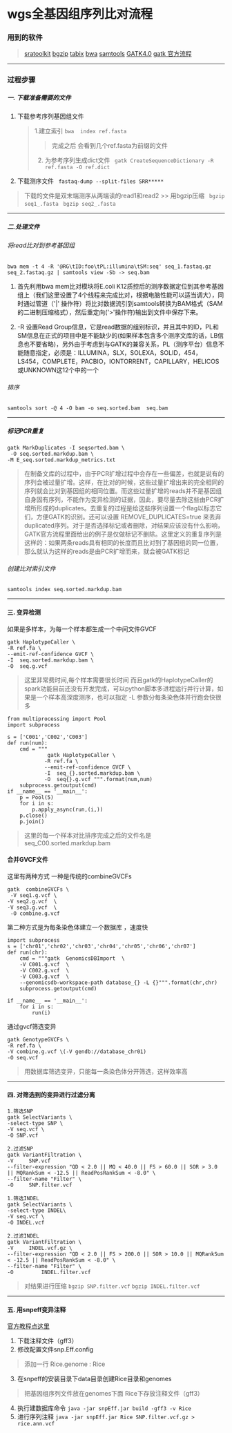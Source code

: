 # wgs全基因组序列比对流程
### 用到的软件
>  [sratoolkit](https://www.ncbi.nlm.nih.gov/sra/docs/toolkitsoft/"%3Ehttps://www.ncbi.nlm.nih.gov/sra/docs/toolkitsoft/%3C/a%3E)
>  [bgzip](
http://www.htslib.org/doc/bgzip.html)
>  [tabix](
http://www.htslib.org/doc/tabix.html)
>  [bwa](
http://bio-bwa.sourceforge.net/)
>  [samtools](
http://samtools.sourceforge.net/)
>  [GATK4.0](
https://software.broadinstitute.org/gatk/)
 [gatk 官方流程](https://software.broadinstitute.org/gatk/best-practices/workflow?id=11145
)
***
### 过程步骤
##### 一. 下载准备需要的文件
1. 下载参考序列基因组文件
    > 1.建立索引
     `bwa  index ref.fasta`
     >> 完成之后 会看到几个ref.fasta为前缀的文件
    > 2. 为参考序列生成dict文件
     ` gatk CreateSequenceDictionary -R ref.fasta -O ref.dict` 
2. 下载测序文件
   ` fastaq-dump --split-files SRR*****`
>下载的文件是双末端测序从两端读的read1和read2
     >> 用bgzip压缩
        ` bgzip seq1_.fasta`
       ` bgzip seq2_.fasta`
****
##### 二.处理文件
###### 将read比对到参考基因组
 `bwa mem -t 4 -R '@RG\tID:foo\tPL:illumina\tSM:seq' seq_1.fastaq.gz seq_2.fastaq.gz | samtools view -Sb -> seq.bam
`
1. 首先利用bwa mem比对模块将E.coli K12质控后的测序数据定位到其参考基因组上（我们这里设置了4个线程来完成比对，根据电脑性能可以适当调大），同时通过管道（'|' 操作符）将比对数据流引到samtools转换为BAM格式（SAM的二进制压缩格式），然后重定向('>'操作符)输出到文件中保存下来。

2. -R 设置Read Group信息，它是read数据的组别标识，并且其中的ID，PL和SM信息在正式的项目中是不能缺少的(如果样本包含多个测序文库的话，LB信息也不要省略)，另外由于考虑到与GATK的兼容关系，PL（测序平台）信息不能随意指定，必须是：ILLUMINA，SLX，SOLEXA，SOLID，454，LS454，COMPLETE，PACBIO，IONTORRENT，CAPILLARY，HELICOS或UNKNOWN这12个中的一个

 ###### 排序
``samtools sort -@ 4 -O bam -o seq.sorted.bam  seq.bam ``
___
##### 标记PCR重复
```
gatk MarkDuplicates -I seqsorted.bam \
 -O seq.sorted.markdup.bam \
-M E_seq.sorted.markdup_metrics.txt
```

> 在制备文库的过程中，由于PCR扩增过程中会存在一些偏差，也就是说有的序列会被过量扩增。这样，在比对的时候，这些过量扩增出来的完全相同的序列就会比对到基因组的相同位置。而这些过量扩增的reads并不是基因组自身固有序列，不能作为变异检测的证据，因此，要尽量去除这些由PCR扩增所形成的duplicates。去重复的过程是给这些序列设置一个flag以标志它们，方便GATK的识别。还可以设置 REMOVE_DUPLICATES=true 来丢弃duplicated序列。对于是否选择标记或者删除，对结果应该没有什么影响，GATK官方流程里面给出的例子是仅做标记不删除。这里定义的重复序列是这样的：如果两条reads具有相同的长度而且比对到了基因组的同一位置，那么就认为这样的reads是由PCR扩增而来，就会被GATK标记

###### 创建比对索引文件 
`samtools index seq.sorted.markdup.bam`
___
#### 三. 变异检测
如果是多样本，为每一个样本都生成一个中间文件GVCF
```
gatk HaplotypeCaller \
-R ref.fa \
--emit-ref-confidence GVCF \
-I  seq.sorted.markdup.bam \
-O  seq.g.vcf
```
> 这里非常费时间,每个样本需要很长时间 而且gatk的HaplotypeCaller的spark功能目前还没有开发完成，可以python脚本多进程运行并行计算，如果是一个样本高深度测序，也可以指定 -L 参数分每条染色体并行跑会快很多
> 
```
from multiprocessing import Pool
import subprocess

s = ['C001','C002','C003']
def run(num):
    cmd = """
             gatk HaplotypeCaller \
            -R ref.fa \
            --emit-ref-confidence GVCF \
            -I  seq_{}.sorted.markdup.bam \
            -O  seq{}.g.vcf """.format(num,num)
    subprocess.getoutput(cmd)
if __name__ == '__main__':
    p = Pool(5)
    for i in s:
        p.apply_async(run,(i,))
    p.close()
    p.join()
```
> 这里的每一个样本对比排序完成之后的文件名是seq_C00.sorted.markdup.bam

####  合并GVCF文件
这里有两种方式  一种是传统的combineGVCFs
```
gatk  combineGVCFs \
 -V seq1.g.vcf \
-V seq2.g.vcf  \
-V seq3.g.vcf  \
 -O combine.g.vcf
```
第二种方式是为每条染色体建立一个数据库  ，速度快
```
import subprocess
s = ['chr01','chr02','chr03','chr04','chr05','chr06','chr07']
def run(chr):
    cmd = """gatk  GenomicsDBImport  \
    -V C001.g.vcf  \
    -V C002.g.vcf  \ 
    -V C003.g.vcf  \
    --genomicsdb-workspace-path database_{} -L {}""".format(chr,chr)
    subprocess.getoutput(cmd)

if __name__ == '__main__':
    for i in s:
        run(i)
```
通过gvcf筛选变异
```
gatk GenotypeGVCFs \
-R ref.fa \
-V combine.g.vcf \(-V gendb://database_chr01)
-O seq.vcf
```
> 用数据库筛选变异，只能每一条染色体分开筛选，这样效率高
***
#### 四. 对筛选到的变异进行过滤分离
```
1.筛选SNP
gatk SelectVariants \
-select-type SNP \
-V seq.vcf \
-O SNP.vcf

2.过滤SNP
gatk VariantFiltration \
-V     SNP.vcf
--filter-expression "QD < 2.0 || MQ < 40.0 || FS > 60.0 || SOR > 3.0 || MQRankSum < -12.5 || ReadPosRankSum < -8.0" \
--filter-name "Filter" \
-O     SNP.filter.vcf
```
```
1.筛选INDEL
gatk SelectVariants \
-select-type INDEL\
-V seq.vcf \
-O INDEL.vcf

2.过滤INDEL
gatk VariantFiltration \
-V     INDEL.vcf.gz \
--filter-expression "QD < 2.0 || FS > 200.0 || SOR > 10.0 || MQRankSum < -12.5 || ReadPosRankSum < -8.0" \
--filter-name "Filter" \
-O         INDEL.filter.vcf
```
> 对结果进行压缩
`bgzip SNP.filter.vcf`
`bgzip INDEL.filter.vcf`
____
#### 五. 用snpeff变异注释
[官方教程点这里](
http://snpeff.sourceforge.net/SnpEff_manual.html)
1. 下载注释文件（gff3）
2. 修改配置文件snp.Eff.config 
 >添加一行 Rice.genome : Rice
3. 在snpeff的安装目录下data目录创建Rice目录和genomes
> 把基因组序列文件放在genomes下面  Rice下存放注释文件（gff3）
4. 执行建数据库命令
`java -jar snpEff.jar build -gff3 -v Rice`
5. 进行序列注释
`java -jar snpEff.jar Rice SNP.filter.vcf.gz > rice.ann.vcf`
